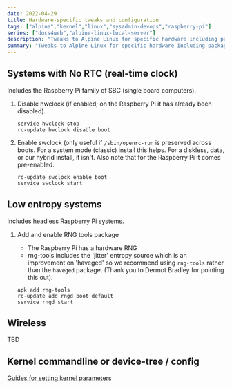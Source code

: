 ```yaml
---
date: 2022-04-29
title: Hardware-specific tweaks and configuration
tags: ["alpine","kernel","linux","sysadmin-devops","raspberry-pi"]
series: ["docs4web","alpine-linux-local-server"]
description: "Tweaks to Alpine Linux for specific hardware including packages and kernel parameters"
summary: "Tweaks to Alpine Linux for specific hardware including packages and kernel parameters"
---
```


## Systems with No RTC (real-time clock)

Includes the Raspberry Pi family of SBC (single board computers).

1. Disable hwclock (if enabled; on the Raspberry Pi it has already been disabled).

   ```shell
   service hwclock stop
   rc-update hwclock disable boot
   ```

2. Enable swclock (only useful if `/sbin/openrc-run` is preserved across boots. For a system mode (classic) install this helps. For a diskless, data, or our hybrid install, it isn't. Also note that for the Raspberry Pi it comes pre-enabled.

   ```shell
   rc-update swclock enable boot
   service swclock start
   ```

## Low entropy systems

Includes headless Raspberry Pi systems.

1. Add and enable RNG tools package

    * The Raspberry Pi has a hardware RNG
    * rng-tools includes the 'jitter' entropy source which is an improvement on 'haveged' so we recommend using `rng-tools` rather than the `haveged` package. (Thank you to Dermot Bradley for pointing this out).

   ```shell
   apk add rng-tools
   rc-update add rngd boot default
   service rngd start
   ```

## Wireless

TBD

## Kernel commandline or device-tree / config

[Guides for setting kernel parameters](guides-for-setting-kernel-parameters.md)
